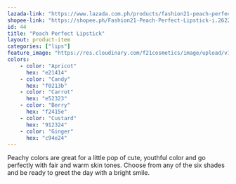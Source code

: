 ```yaml
---
lazada-link: "https://www.lazada.com.ph/products/fashion21-peach-perfect-lipstick-i254100488-s349009836.html?spm=a2o4l.seller.list.38.6f7a6cc9lPmeIS&mp=1"
shopee-link: "https://shopee.ph/Fashion21-Peach-Perfect-Lipstick-i.26222223.1330800463"
id: 44
title: "Peach Perfect Lipstick"
layout: product-item
categories: ["lips"]
feature_image: "https://res.cloudinary.com/f21cosmetics/image/upload/v1597991299/peach-perfect_slwure.jpg"
colors:
    - color: "Apricot"
      hex: "e21414"
    - color: "Candy"
      hex: "f0213b"
    - color: "Carrot"
      hex: "e52323"
    - color: "Berry"
      hex: "f2415e"
    - color: "Custard"
      hex: "912324"
    - color: "Ginger"
      hex: "c94e24"
---
```

Peachy colors are great for a little pop of cute, youthful color and go perfectly with fair and warm skin tones. Choose from any of the six shades and be ready to greet the day with a bright smile.
